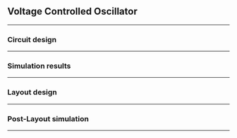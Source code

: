 ## Voltage Controlled Oscillator 
---------------------------------

### Circuit design 
----------------------

### Simulation results 
----------------------

### Layout design 
----------------------

### Post-Layout simulation
----------------------